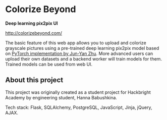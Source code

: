Colorize Beyond
===
**Deep learning pix2pix UI**

http://colorizebeyond.com/

The basic feature of this web app allows you to upload and
colorize grayscale pictures using a pre-trained deep learning pix2pix model
based on [PyTorch implementation by Jun-Yan Zhu](https://github.com/junyanz/pytorch-CycleGAN-and-pix2pix).
More advanced users can upload their own datasets and a backend worker will train models for them.
Trained models can be used from web UI.

## About this project
This project was originally created as a student project for Hackbright Academy by engineering student, Hanna 
Babushkina.

Tech stack: Flask, SQLAlchemy, PostgreSQL, JavaScript, Jinja, jQuery, AJAX.
